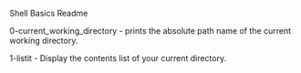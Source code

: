 Shell Basics Readme

0-current_working_directory - prints the absolute path name of the current working directory.

1-listit - Display the contents list of your current directory.
